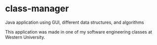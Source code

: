 class-manager
=============

Java application using GUI, different data structures, and algorithms

This application was made in one of my software engineering classes at Western University.
